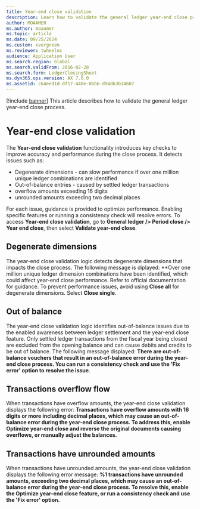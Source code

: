 ```yaml
---
title: Year-end close validation
description: Learn how to validate the general ledger year-end close process. 
author: MOAAMER
ms.author: moaamer 
ms.topic: article
ms.date: 09/25/2024
ms.custom: evergreen 
ms.reviewer: twheeloc
audience: Application User
ms.search.region: Global
ms.search.validFrom: 2016-02-28
ms.search.form: LedgerClosingSheet
ms.dyn365.ops.version: AX 7.0.0
ms.assetid: c64eed1d-df17-448e-8bb6-d94d63b14607
---
```


[!include [banner](../includes/banner.md)]
This article describes how to validate the general ledger year-end close process.


# Year-end close validation

The **Year-end close validation** functionality introduces key checks to improve accuracy and performance during the close process. It detects issues such as:
 - Degenerate dimensions - can slow performance if over one million unique ledger combinations are identified
 - Out-of-balance entries - caused by settled ledger transactions
 - overflow amounts exceeding 16 digits 
 - unrounded amounts exceeding two decimal places

For each issue, guidance is provided to optimize performance. Enabling specific features or running a consistency check will resolve errors. To access **Year-end close validation**, go to **General ledger /> Period close /> Year end close**, then select **Validate year-end close**.



## Degenerate dimensions
The year-end close validation logic detects degenerate dimensions that impacts the close process. The following message is diplayed: 
**Over one million unique ledger dimension combinations have been identified, which could affect year-end close performance. Refer to official documentation for guidance. To prevent performance issues, avoid using **Close all** for degenerate dimensions. Select **Close single**.

## Out of balance
The year-end close validation logic identifies out-of-balance issues due to the enabled awareness between ledger settlement and the year-end close feature. Only settled ledger transactions from the fiscal year being closed are excluded from the opening balance and can cause debits and credits to be out of balance. The following message displayed: 
**There are out-of-balance vouchers that result in an out-of-balance error during the year-end close process. You can run a consistency check and use the 'Fix error' option to resolve the issue**.

## Transactions overflow flow
When transactions have overflow amounts, the year-end close validation displays the following error: 
**Transactions have overflow amounts with 16 digits or more including decimal places, which may cause an out-of-balance error during the year-end close process. To address this, enable Optimize year-end close and reverse the original documents causing overflows, or manually adjust the balances.**

## Transactions have unrounded amounts
When transactions have unrounded amounts, the year-end close validation displays the following error message: 
**%1 transactions have unrounded amounts, exceeding two decimal places, which may cause an out-of-balance error during the year-end close process. To resolve this, enable the Optimize year-end close feature, or run a consistency check and use the 'Fix error' option.**





